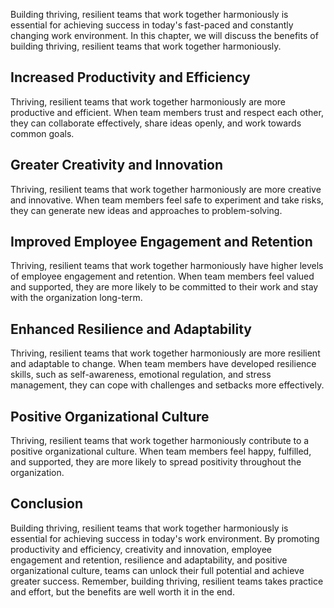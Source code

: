 
Building thriving, resilient teams that work together harmoniously is essential for achieving success in today's fast-paced and constantly changing work environment. In this chapter, we will discuss the benefits of building thriving, resilient teams that work together harmoniously.

Increased Productivity and Efficiency
-------------------------------------

Thriving, resilient teams that work together harmoniously are more productive and efficient. When team members trust and respect each other, they can collaborate effectively, share ideas openly, and work towards common goals.

Greater Creativity and Innovation
---------------------------------

Thriving, resilient teams that work together harmoniously are more creative and innovative. When team members feel safe to experiment and take risks, they can generate new ideas and approaches to problem-solving.

Improved Employee Engagement and Retention
------------------------------------------

Thriving, resilient teams that work together harmoniously have higher levels of employee engagement and retention. When team members feel valued and supported, they are more likely to be committed to their work and stay with the organization long-term.

Enhanced Resilience and Adaptability
------------------------------------

Thriving, resilient teams that work together harmoniously are more resilient and adaptable to change. When team members have developed resilience skills, such as self-awareness, emotional regulation, and stress management, they can cope with challenges and setbacks more effectively.

Positive Organizational Culture
-------------------------------

Thriving, resilient teams that work together harmoniously contribute to a positive organizational culture. When team members feel happy, fulfilled, and supported, they are more likely to spread positivity throughout the organization.

Conclusion
----------

Building thriving, resilient teams that work together harmoniously is essential for achieving success in today's work environment. By promoting productivity and efficiency, creativity and innovation, employee engagement and retention, resilience and adaptability, and positive organizational culture, teams can unlock their full potential and achieve greater success. Remember, building thriving, resilient teams takes practice and effort, but the benefits are well worth it in the end.


